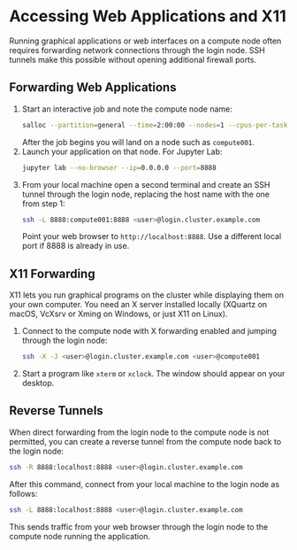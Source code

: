 # Accessing Web Applications and X11

Running graphical applications or web interfaces on a compute node often
requires forwarding network connections through the login node. SSH tunnels make
this possible without opening additional firewall ports.

## Forwarding Web Applications

1. Start an interactive job and note the compute node name:
   ```bash
   salloc --partition=general --time=2:00:00 --nodes=1 --cpus-per-task=2
   ```
   After the job begins you will land on a node such as `compute001`.
2. Launch your application on that node. For Jupyter Lab:
   ```bash
   jupyter lab --no-browser --ip=0.0.0.0 --port=8888
   ```
3. From your local machine open a second terminal and create an SSH tunnel
   through the login node, replacing the host name with the one from step 1:
   ```bash
   ssh -L 8888:compute001:8888 <user>@login.cluster.example.com
   ```
   Point your web browser to `http://localhost:8888`. Use a different local port
   if 8888 is already in use.

## X11 Forwarding

X11 lets you run graphical programs on the cluster while displaying them on your
own computer. You need an X server installed locally (XQuartz on macOS, VcXsrv
or Xming on Windows, or just X11 on Linux).

1. Connect to the compute node with X forwarding enabled and jumping through the
   login node:
   ```bash
   ssh -X -J <user>@login.cluster.example.com <user>@compute001
   ```
2. Start a program like `xterm` or `xclock`. The window should appear on your
   desktop.

## Reverse Tunnels

When direct forwarding from the login node to the compute node is not permitted,
you can create a reverse tunnel from the compute node back to the login node:
```bash
ssh -R 8888:localhost:8888 <user>@login.cluster.example.com
```
After this command, connect from your local machine to the login node as
follows:
```bash
ssh -L 8888:localhost:8888 <user>@login.cluster.example.com
```
This sends traffic from your web browser through the login node to the compute
node running the application.
